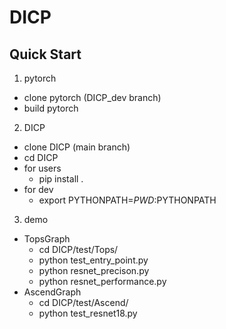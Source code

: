 # DICP
## Quick Start
1. pytorch
  - clone pytorch (DICP_dev branch)
  - build pytorch
2. DICP
  - clone DICP (main branch)
  - cd DICP
  - for users
    - pip install .
  - for dev
    - export PYTHONPATH=$PWD:$PYTHONPATH
3. demo
  - TopsGraph
    - cd DICP/test/Tops/
    - python test_entry_point.py
    - python resnet_precison.py
    - python resnet_performance.py
  - AscendGraph
    - cd DICP/test/Ascend/
    - python test_resnet18.py